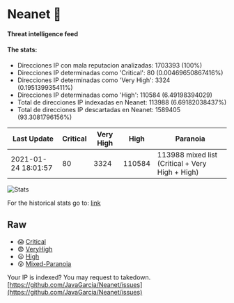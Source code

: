 # Neanet :hocho:
#### Threat intelligence feed
#### The stats:

- Direcciones IP con mala reputacion analizadas: 1703393 (100%)
- Direcciones IP determinadas como 'Critical':  80 (0.00469650867416%)
- Direcciones IP determinadas como 'Very High':  3324 (0.195139935411%)
- Direcciones IP determinadas como 'High':  110584 (6.49198394029)
- Total de direcciones IP indexadas en Neanet:  113988 (6.69182038437%)
- Total de direcciones IP descartadas en Neanet:  1589405 (93.3081796156%)

| Last Update | Critical | Very High | High | Paranoia |
| --- | --- | --- | --- | --- |
| 2021-01-24 18:01:57 | 80 | 3324 | 110584 | 113988 mixed list (Critical + Very High + High)|

![Stats](https://docs.google.com/spreadsheets/d/e/2PACX-1vSnaNMIXVabIpDJjufMlzH7poXnshF3mgd8Is1g9ytUEzVsP5my4Trn8f-xkoLLQ38xpL3HtmUexLo6/pubchart?oid=501124687&format=image)

For the historical stats go to: [link](/stats.csv)
## Raw
- :scream: [Critical](https://raw.githubusercontent.com/JavaGarcia/Neanet/master/blacklists/neanet_critical.txt)
- :fearful: [VeryHigh](https://raw.githubusercontent.com/JavaGarcia/Neanet/master/blacklists/neanet_veryHigh.txtt)
- :frowning: [High](https://raw.githubusercontent.com/JavaGarcia/Neanet/master/blacklists/neanet_high.txt)
- :dizzy_face: [Mixed-Paranoia](https://raw.githubusercontent.com/JavaGarcia/Neanet/master/blacklists/neanet_all.txt)


Your IP is indexed? You may request to takedown. [https://github.com/JavaGarcia/Neanet/issues](https://github.com/JavaGarcia/Neanet/issues)























































































































































































































































































































































































































































































































































































































































































































































































































































































































































































































































































































































































































































































































































































































































































































































































































































































































































































































































































































































































































































































































































































































































































































































































































































































































































































































































































































































































































































































































































































































































































































































































































































































































































































































































































































































































































































































































































































































































































